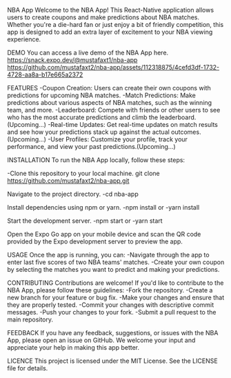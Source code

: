 NBA App
Welcome to the NBA App! This React-Native application allows users to create coupons and make predictions about NBA matches. Whether you're a die-hard fan or just enjoy a bit of friendly competition, this app is designed to add an extra layer of excitement to your NBA viewing experience.

DEMO
You can access a live demo of the NBA App here.
https://snack.expo.dev/@mustafaxt1/nba-app
https://github.com/mustafaxt2/nba-app/assets/112318875/4cefd3df-1732-4728-aa8a-b17e665a2372

FEATURES
-Coupon Creation: Users can create their own coupons with predictions for upcoming NBA matches.
-Match Predictions: Make predictions about various aspects of NBA matches, such as the winning team, and more.
-Leaderboard: Compete with friends or other users to see who has the most accurate predictions and climb the leaderboard.(Upcoming...)
-Real-time Updates: Get real-time updates on match results and see how your predictions stack up against the actual outcomes.(Upcoming...)
-User Profiles: Customize your profile, track your performance, and view your past predictions.(Upcoming...)

INSTALLATION
To run the NBA App locally, follow these steps:

-Clone this repository to your local machine.
git clone https://github.com/mustafaxt2/nba-app.git

Navigate to the project directory.
-cd nba-app

Install dependencies using npm or yarn.
-npm install
or
-yarn install

Start the development server.
-npm start
or
-yarn start

Open the Expo Go app on your mobile device and scan the QR code provided by the Expo development server to preview the app.

USAGE
Once the app is running, you can:
-Navigate through the app to enter last five scores of two NBA teams' matches.
-Create your own coupon by selecting the matches you want to predict and making your predictions.

CONTRIBUTING
Contributions are welcome! If you'd like to contribute to the NBA App, please follow these guidelines:
-Fork the repository.
-Create a new branch for your feature or bug fix.
-Make your changes and ensure that they are properly tested.
-Commit your changes with descriptive commit messages.
-Push your changes to your fork.
-Submit a pull request to the main repository.

FEEDBACK
If you have any feedback, suggestions, or issues with the NBA App, please open an issue on GitHub. We welcome your input and appreciate your help in making this app better.

LICENCE
This project is licensed under the MIT License. See the LICENSE file for details.
